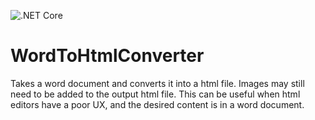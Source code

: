 ![.NET Core](https://github.com/mtalbot03/WordToHtmlConverter/workflows/.NET%20Core/badge.svg)
# WordToHtmlConverter
Takes a word document and converts it into a html file. Images may still need to be added to the output html file. This can be useful when html editors have a poor UX, and the desired content is in a word document.
